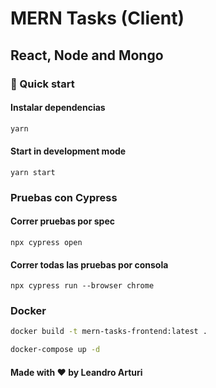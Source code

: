 # MERN Tasks (Client)

## React, Node and Mongo

### 🚀 Quick start

#### Instalar dependencias

```bash
yarn
```

#### Start in development mode

```shell
yarn start 
```

### Pruebas con Cypress

#### Correr pruebas por spec

```shell
npx cypress open
```

#### Correr todas las pruebas por consola

```shell
npx cypress run --browser chrome
```

### Docker

```bash
docker build -t mern-tasks-frontend:latest .

docker-compose up -d
```

#### Made with ❤️ by Leandro Arturi
